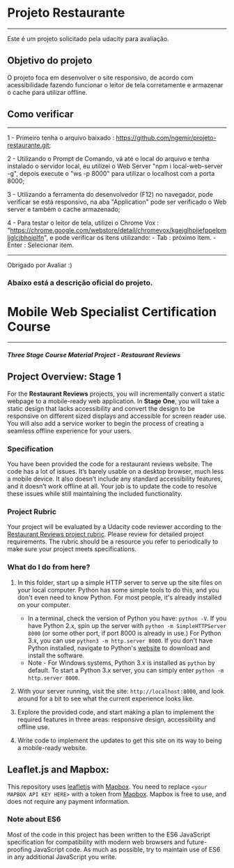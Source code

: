 ﻿# Projeto Restaurante
---
Este é um projeto solicitado pela udacity para avaliação.

## Objetivo do projeto

O projeto foca em desenvolver o site responsivo, de acordo com acessibilidade fazendo funcionar o leitor de tela corretamente e armazenar o cache para utilizar offline.

## Como verificar
---
1 - Primeiro tenha o arquivo baixado : https://github.com/ngemir/projeto-restaurante.git;

2 - Utilizando o Prompt de Comando, vá até o local do arquivo e tenha instalado o servidor local, eu utilizei o Web Server "npm i local-web-server -g", depois execute o "ws -p 8000" para utilizar o localhost com a porta 8000;

3 - Utilizando a ferramenta do desenvolvedor (F12) no navegador, pode verificar se está responsivo, na aba "Application" pode ser verificado o Web server e também o cache armazenado;

4 - Para testar o leitor de tela, utilizei o Chrome Vox : "https://chrome.google.com/webstore/detail/chromevox/kgejglhpjiefppelpmljglcjbhoiplfn", e pode verificar os itens utilizando:
	- Tab : próximo item.
	- Enter : Selecionar item.
	
---

Obrigado por Avaliar :)

### Abaixo está a descrição oficial do projeto.


# Mobile Web Specialist Certification Course
---
#### _Three Stage Course Material Project - Restaurant Reviews_

## Project Overview: Stage 1

For the **Restaurant Reviews** projects, you will incrementally convert a static webpage to a mobile-ready web application. In **Stage One**, you will take a static design that lacks accessibility and convert the design to be responsive on different sized displays and accessible for screen reader use. You will also add a service worker to begin the process of creating a seamless offline experience for your users.

### Specification

You have been provided the code for a restaurant reviews website. The code has a lot of issues. It’s barely usable on a desktop browser, much less a mobile device. It also doesn’t include any standard accessibility features, and it doesn’t work offline at all. Your job is to update the code to resolve these issues while still maintaining the included functionality.

### Project Rubric

Your project will be evaluated by a Udacity code reviewer according to the [Restaurant Reviews project rubric](https://review.udacity.com/#!/rubrics/1090/view). Please review for detailed project requirements. The rubric should be a resource you refer to periodically to make sure your project meets specifications.

### What do I do from here?

1. In this folder, start up a simple HTTP server to serve up the site files on your local computer. Python has some simple tools to do this, and you don't even need to know Python. For most people, it's already installed on your computer.

    * In a terminal, check the version of Python you have: `python -V`. If you have Python 2.x, spin up the server with `python -m SimpleHTTPServer 8000` (or some other port, if port 8000 is already in use.) For Python 3.x, you can use `python3 -m http.server 8000`. If you don't have Python installed, navigate to Python's [website](https://www.python.org/) to download and install the software.
   * Note -  For Windows systems, Python 3.x is installed as `python` by default. To start a Python 3.x server, you can simply enter `python -m http.server 8000`.
2. With your server running, visit the site: `http://localhost:8000`, and look around for a bit to see what the current experience looks like.
3. Explore the provided code, and start making a plan to implement the required features in three areas: responsive design, accessibility and offline use.
4. Write code to implement the updates to get this site on its way to being a mobile-ready website.

## Leaflet.js and Mapbox:

This repository uses [leafletjs](https://leafletjs.com/) with [Mapbox](https://www.mapbox.com/). You need to replace `<your MAPBOX API KEY HERE>` with a token from [Mapbox](https://www.mapbox.com/). Mapbox is free to use, and does not require any payment information.

### Note about ES6

Most of the code in this project has been written to the ES6 JavaScript specification for compatibility with modern web browsers and future-proofing JavaScript code. As much as possible, try to maintain use of ES6 in any additional JavaScript you write.
